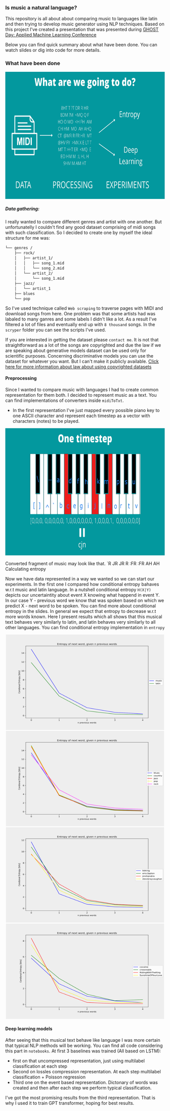 ### Is music a natural language?
This repository is all about about comparing music to languages like latin and then trying to develop music generator using NLP techniques. Based on this project I've created a presentation that was presented during [GHOST Day: Applied Machine Learning Conference](https://ghostday.pl/)

Below you can find quick summary about what have been done. You can watch slides or dig into code for more details.

### What have been done
<p align="center">
<img src="readme_data/what_to_do.jpg" width="700" height="400">
</p>

##### Data gathering:
I really wanted to compare different genres and artist with one another. But unfortunatelly I couldn't find any good dataset comprising of midi songs with such classification. So I decided to create one by myself the ideal structure for me was:
```
└── genres /
    ├── rock/
    │   ├── artist_1/
    │   │   ├── song_1.mid
    │   │   └── song_2.mid
    │   └── artist_2/
    │       └── song_1.mid
    ├── jazz/
    │   └── artist_1
    ├── blues
    └── pop
```
So I've used technique called `Web scraping` to traverse pages with MIDI and download songs from here. One problem was that some artists had was labaled to many ganres and some labels I didn't like a lot. As a result I've filtered a lot of files and eventually end up with `8 thousand` songs. In the `scryper` folder you can see the scripts I've used.

If you are interested in getting the dataset please `contact me`. It is not that straightforward as a lot of the songs are copyrighted and due the law if we are speaking about generative models dataset can be used only for scientific purposes. Concerning discriminative models you can use the dataset for whatever you want. But I can't make it publicly available. [Click here for more information about law about using copyrighted datasets](https://arxiv.org/pdf/2105.09266.pdf)

#### Preprocessing
Since I wanted to compare music with languages I had to create common representation for them both. I decided to represent music as a text. You can find implementations of converters inside `midiToTxt`.
* In the first representation I've just mapped every possible piano key to one ASCII character and represent each timestep as a vector with characters (notes) to be played. 
<p align="center">
<img src="readme_data/piano_timestep.jpg" width="700" height="400"> 
</p> 
Converted fragment of music may look like that. `R JR JR R :FR :FR AH AH <M <M M FM FM HQ HQ Q MQ MQ <HO <HO FM FM  5<AEM 5<AEM 5<AEM 5<AEM 5<AEM 5<AEM 5<AEM 5<AEM 5<AEM 5<AEM 5<AE 5<AE 5<AE 5<AE 5<AE`. You can see a lot of repetitions here, that's why I introduced compression.
    * lossy: `R JR R :FR AH  <M M FM HQ Q MQ  <HO FM  5<AEM 5<AE`. We just track changes and nothing more. It is usefull for calculating conditional entropy.
    * lossles: `R 1 JR 2 R 1 :FR 2 AH 2 <M 2 M 1 FM 2 HQ 2 Q 1 MQ 2 <HO 2 FM 2 5<AEM 10 5<AE 5`. Here I just count how many times given token repeated. During inference at each timestep we can try to predict the notes played and for how many times repeat them. This type of compression can shorten the original representation even 2 times.
* The second representation was more event based and it looks like that `n50 t4 n55 t1 n59 t2 w t2 n57 t2 w t2 n52 t4 n57 t4 n60 t4 w t4`. So `n50` means to play note 50 `t4` means to play the previous note for 4 units of time `n55 t1` to play note 55 for one unit of time and `w t2` means to stay idle for next 2 units of time. With this representation we limited amount of word to about `300` which is super cool.

#### Calculating entropy
Now we have data represented in a way we wanted so we can start our experiments. In the first one I compared how conditional entropy bahaves w.r.t music and latin language. In a nutshell conditional entropy `H(X|Y)` depicts our uncertaintity about event X knowing what happend in event Y. In our case Y - previous word we know that was spoken based on which we predict X - next word to be spoken. You can find more about conditional entropy in the slides. In general we expect that entropy to decrease w.r.t more words known. Here I present results which all shows that this musical text behaves very similarly to latin, and latin behaves very similarly to all other languages. You can find conditional entropy implementation in `entropy`
<p align="center">
<img src="readme_data/latinvsmusic.png" width="500" height="300">
<img src="readme_data/genres.png" width="500" height="300">
<img src="readme_data/artists.png" width="500" height="300">
<img src="readme_data/clapton.png" width="500" height="300">
</p>

#### Deep learning models
After seeing that this musical text behave like language I was more certain that typical NLP methods will be working. You can find all code considering this part in `notebooks`. At first 3 baselines was trained (All based on LSTM):
* first on that uncompressed representation, just using multilabel classification at each step
* Second on lossles compression representation. At each step multilabel classification + Poisson regression
* Third one on the event based representation. Dictonary of words was created and then after each step we perform typical classification.

I've got the most promising results from the third representation. That is why I used it to train GPT transformer, hoping for best results.

